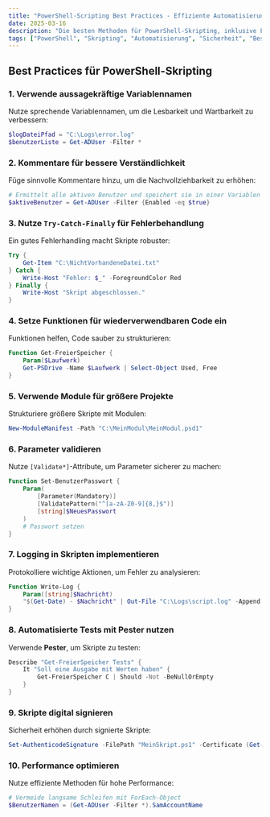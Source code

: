 ```yaml
---
title: "PowerShell-Scripting Best Practices - Effiziente Automatisierung und Sicherheit"
date: 2025-03-16
description: "Die besten Methoden für PowerShell-Skripting, inklusive Fehlerbehandlung, Sicherheitsrichtlinien und Performance-Optimierung."
tags: ["PowerShell", "Skripting", "Automatisierung", "Sicherheit", "Best Practices"]
---
```


## Best Practices für PowerShell-Skripting

### 1. Verwende aussagekräftige Variablennamen

Nutze sprechende Variablennamen, um die Lesbarkeit und Wartbarkeit zu verbessern:

```powershell
$logDateiPfad = "C:\Logs\error.log"
$benutzerListe = Get-ADUser -Filter *
```

### 2. Kommentare für bessere Verständlichkeit

Füge sinnvolle Kommentare hinzu, um die Nachvollziehbarkeit zu erhöhen:

```powershell
# Ermittelt alle aktiven Benutzer und speichert sie in einer Variablen
$aktiveBenutzer = Get-ADUser -Filter {Enabled -eq $true}
```

### 3. Nutze `Try-Catch-Finally` für Fehlerbehandlung

Ein gutes Fehlerhandling macht Skripte robuster:

```powershell
Try {
    Get-Item "C:\NichtVorhandeneDatei.txt"
} Catch {
    Write-Host "Fehler: $_" -ForegroundColor Red
} Finally {
    Write-Host "Skript abgeschlossen."
}
```

### 4. Setze Funktionen für wiederverwendbaren Code ein

Funktionen helfen, Code sauber zu strukturieren:

```powershell
Function Get-FreierSpeicher {
    Param($Laufwerk)
    Get-PSDrive -Name $Laufwerk | Select-Object Used, Free
}
```

### 5. Verwende Module für größere Projekte

Strukturiere größere Skripte mit Modulen:

```powershell
New-ModuleManifest -Path "C:\MeinModul\MeinModul.psd1"
```

### 6. Parameter validieren

Nutze `[Validate*]`-Attribute, um Parameter sicherer zu machen:

```powershell
Function Set-BenutzerPasswort {
    Param(
        [Parameter(Mandatory)]
        [ValidatePattern("^[a-zA-Z0-9]{8,}$")]
        [string]$NeuesPasswort
    )
    # Passwort setzen
}
```

### 7. Logging in Skripten implementieren

Protokolliere wichtige Aktionen, um Fehler zu analysieren:

```powershell
Function Write-Log {
    Param([string]$Nachricht)
    "$(Get-Date) - $Nachricht" | Out-File "C:\Logs\script.log" -Append
}
```

### 8. Automatisierte Tests mit Pester nutzen

Verwende **Pester**, um Skripte zu testen:

```powershell
Describe "Get-FreierSpeicher Tests" {
    It "Soll eine Ausgabe mit Werten haben" {
        Get-FreierSpeicher C | Should -Not -BeNullOrEmpty
    }
}
```

### 9. Skripte digital signieren

Sicherheit erhöhen durch signierte Skripte:

```powershell
Set-AuthenticodeSignature -FilePath "MeinSkript.ps1" -Certificate (Get-ChildItem Cert:\CurrentUser\My -CodeSigningCert)
```

### 10. Performance optimieren

Nutze effiziente Methoden für hohe Performance:

```powershell
# Vermeide langsame Schleifen mit ForEach-Object
$BenutzerNamen = (Get-ADUser -Filter *).SamAccountName
```
